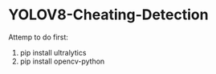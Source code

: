 # YOLOV8-Cheating-Detection

Attemp to do first:

1. pip install ultralytics
2. pip install opencv-python
